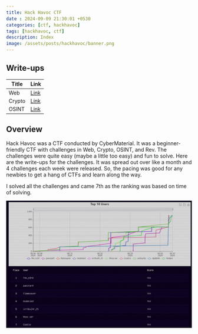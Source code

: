 ```yaml
---
title: Hack Havoc CTF
date : 2024-09-09 21:30:01 +0530
categories: [ctf, hackhavoc]
tags: [hackhavoc, ctf]
description: Index
image: /assets/posts/hackhavoc/banner.png
---
```


## Write-ups

Title | Link
--- | ---
Web | [Link](/posts/hackhavoc-web/)
Crypto | [Link](/posts/hackhavoc-crypto/)
OSINT | [Link](/posts/hackhavoc-osint/)

## Overview

Hack Havoc was a CTF conducted by CyberMaterial. It was a beginner-friendly CTF with challenges in Web, Crypto, OSINT, and Rev. The challenges were quite easy (maybe a little too easy) and fun to solve. Here are the write-ups for the challenges. It was spread out over like a month and 4 challenges each week were released. So, the pacing was good for any newbies to get a hang of CTFs and learn along the way.

I solved all the challenges and came 7th as the ranking was based on time of solving.

![position](/assets/posts/hackhavoc/pos.png)